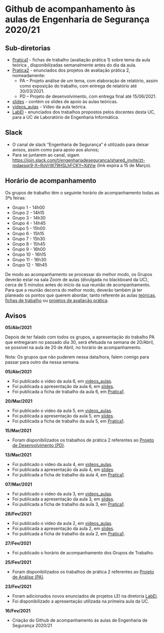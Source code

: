 # Github de acompanhamento às aulas de Engenharia de Segurança 2020/21

## Sub-diretorias

- [Pratica1](Pratica1) - fichas de trabalho (avaliação prática 1) sobre tema da aula teórica , disponibilizadas semanalmente antes do dia da aula.
- [Pratica2](Pratica2) - enunciados dos projetos de avaliação prática 2, nomeadamente:
    - PA – Projeto análise de um tema, com elaboração de relatório, assim como exposição do trabalho, com entrega de relatório até 30/03/2021.
    - PD – Projeto de desenvolvimento, com entrega final até 15/06/2021.
- [slides](slides) - contém os slides de apoio às aulas teóricas.
- [videos_aulas](videos_aulas) - Vídeo da aula teórica.
- [LabEI](LabEI) - enunciados dos trabalhos propostos pelos docentes desta UC, para a UC de Laboratório de Engenharia Informática.

## Slack

+ O canal de slack “Engenharia de Segurança” é utilizado para deixar avisos, assim como para apoio aos alunos;
+ Para se juntarem ao canal, sigam <https://join.slack.com/t/engenhariadeseguranca/shared_invite/zt-mdaesqr9-X~RoVrW79HSLhFCKY~XdVw> (link expira a 15 de Março).


## Horário de acompanhamento

Os grupos de trabalho têm o seguinte horário de acompanhamento todas as 3ªs feiras:

+ Grupo 1 - 14h00
+ Grupo 2 - 14h15
+ Grupo 3 - 14h30
+ Grupo 4 - 14h45
+ Grupo 5 - 15h00
+ Grupo 6 - 15h15
+ Grupo 7 - 15h30
+ Grupo 8 - 15h45
+ Grupo 9 - 16h00
+ Grupo 10 - 16h15
+ Grupo 11 - 16h30
+ Grupo 12 - 16h45

De modo ao acompanhamento se processar do melhor modo, os Grupos deverão estar na sala Zoom de aulas (divulgada no blackboard da UC), cerca de 5 minutos antes do início da sua reunião de acompanhamento. Para que a reunião decorra do melhor modo, deverão também já ter planeado os pontos que querem abordar, tanto referente às aulas [teóricas](slides), [fichas de trabalho](Pratica1) ou [projetos de avaliação prática](Pratica2).

## Avisos 

**05/Abr/2021**

Depois de ter falado com todos os grupos, a apresentação do trabalho PA que entregaram no passado dia 30, será efetuada na semana de 20/Abril, se possível na aula de 20 de Abril, no horário de acompanhamento.

Nota: Os grupos que não puderem nessa data/hora, falem comigo para passar para outro dia nessa semana.

**05/Abr/2021**

- Foi publicado o video da aula 6, em [videos_aulas](videos_aulas).
- Foi publicada a apresentação da aula 6, em [slides](slides).
- Foi publicada a ficha de trabalho da aula 6, em [Pratica1](Pratica1).



**20/Mar/2021**

- Foi publicado o video da aula 5, em [videos_aulas](videos_aulas).
- Foi publicada a apresentação da aula 5, em [slides](slides).
- Foi publicada a ficha de trabalho da aula 5, em [Pratica1](Pratica1).


**15/Mar/2021**

- Foram disponibilizados os trabalhos de prática 2 referentes ao [Projeto de Desenvolvimento (PD)](Pratica2/PD.md).


**13/Mar/2021**

- Foi publicado o video da aula 4, em [videos_aulas](videos_aulas).
- Foi publicada a apresentação da aula 4, em [slides](slides).
- Foi publicada a ficha de trabalho da aula 4, em [Pratica1](Pratica1).



**07/Mar/2021**

- Foi publicado o video da aula 3, em [videos_aulas](videos_aulas).
- Foi publicada a apresentação da aula 3, em [slides](slides).
- Foi publicada a ficha de trabalho da aula 3, em [Pratica1](Pratica1).



**28/Fev/2021**

- Foi publicado o video da aula 2, em [videos_aulas](videos_aulas).
- Foi publicada a apresentação da aula 2, em [slides](slides).
- Foi publicada a ficha de trabalho da aula 2, em [Pratica1](Pratica1).

**27/Fev/2021**

- Foi publicado o horário de acompanhamento dos Grupos de Trabalho.


**25/Fev/2021**

- Foram disponibilizados os trabalhos de prática 2 referentes ao [Projeto de Análise (PA)](Pratica2/PA.md).


**23/Fev/2021**

- Foram adicionados novos enunciados de projetos LEI na diretoria [LabEI](LabEI).
- Foi disponibilizado a apresentação utilizada na primeira aula da UC.

**16/Fev/2021**

- Criação do Github de acompanhamento às aulas de Engenharia de Segurança 2020/21



